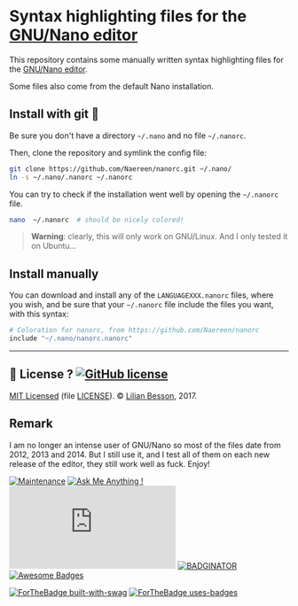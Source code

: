 # Syntax highlighting files for the [GNU/Nano editor](https://nano-editor.org/)

This repository contains some manually written syntax highlighting files for the [GNU/Nano editor](https://nano-editor.org/).

Some files also come from the default Nano installation.

## Install with git :wrench:
Be sure you don't have a directory `~/.nano` and no file `~/.nanorc`.

Then, clone the repository and symlink the config file:
```bash
git clone https://github.com/Naereen/nanorc.git ~/.nano/
ln -s ~/.nano/.nanorc ~/.nanorc
```

You can try to check if the installation went well by opening the `~/.nanorc` file.

```bash
nano  ~/.nanorc  # should be nicely colored!
```

> **Warning**: clearly, this will only work on GNU/Linux. And I only tested it on Ubuntu...

## Install manually
You can download and install any of the `LANGUAGEXXX.nanorc` files, where you wish, and be sure that your `~/.nanorc` file include the files you want, with this syntax:

```python
# Coloration for nanorc, from https://github.com/Naereen/nanorc
include "~/.nano/nanorc.nanorc"
```

----

## :scroll: License ? [![GitHub license](https://img.shields.io/github/license/Naereen/nanorc.svg)](https://github.com/Naereen/nanorc/blob/master/LICENSE)
[MIT Licensed](https://lbesson.mit-license.org/) (file [LICENSE](LICENSE)).
© [Lilian Besson](https://GitHub.com/Naereen), 2017.

## Remark
I am no longer an intense user of GNU/Nano so most of the files date from 2012, 2013 and 2014.
But I still use it, and I test all of them on each new release of the editor, they still work well as fuck.
Enjoy!

[![Maintenance](https://img.shields.io/badge/Maintained%3F-yes-green.svg)](https://GitHub.com/Naereen/nanorc/graphs/commit-activity)
[![Ask Me Anything !](https://img.shields.io/badge/Ask%20me-anything-1abc9c.svg)](https://GitHub.com/Naereen/ama)
[![Analytics](https://ga-beacon.appspot.com/UA-38514290-17/github.com/Naereen/nanorc/README.md?pixel)](https://GitHub.com/Naereen/nanorc/)
[![BADGINATOR](https://badginator.herokuapp.com/Naereen/nanorc.svg)](https://github.com/defunctzombie/badginator)
[![Awesome Badges](https://img.shields.io/badge/badges-awesome-green.svg)](https://github.com/Naereen/badges)

[![ForTheBadge built-with-swag](http://ForTheBadge.com/images/badges/built-with-swag.svg)](https://GitHub.com/Naereen/)
[![ForTheBadge uses-badges](http://ForTheBadge.com/images/badges/uses-badges.svg)](http://ForTheBadge.com)
